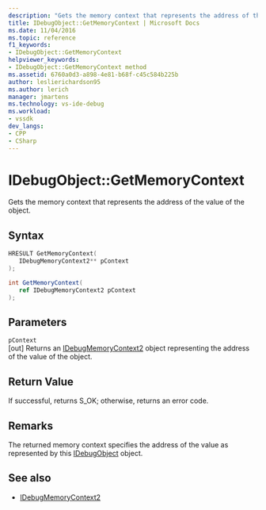 ```yaml
---
description: "Gets the memory context that represents the address of the value of the object."
title: IDebugObject::GetMemoryContext | Microsoft Docs
ms.date: 11/04/2016
ms.topic: reference
f1_keywords:
- IDebugObject::GetMemoryContext
helpviewer_keywords:
- IDebugObject::GetMemoryContext method
ms.assetid: 6760a0d3-a898-4e81-b68f-c45c584b225b
author: leslierichardson95
ms.author: lerich
manager: jmartens
ms.technology: vs-ide-debug
ms.workload:
- vssdk
dev_langs:
- CPP
- CSharp
---
```

# IDebugObject::GetMemoryContext
Gets the memory context that represents the address of the value of the object.

## Syntax

```cpp
HRESULT GetMemoryContext( 
   IDebugMemoryContext2** pContext
);
```

```csharp
int GetMemoryContext(
   ref IDebugMemoryContext2 pContext
);
```

## Parameters
`pContext`\
[out] Returns an [IDebugMemoryContext2](../../../extensibility/debugger/reference/idebugmemorycontext2.md) object representing the address of the value of the object.

## Return Value
 If successful, returns S_OK; otherwise, returns an error code.

## Remarks
 The returned memory context specifies the address of the value as represented by this [IDebugObject](../../../extensibility/debugger/reference/idebugobject.md) object.

## See also
- [IDebugMemoryContext2](../../../extensibility/debugger/reference/idebugmemorycontext2.md)
